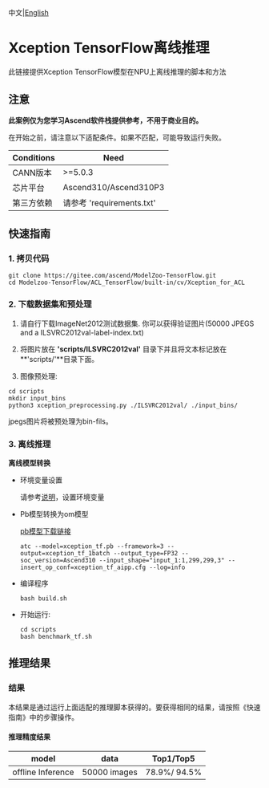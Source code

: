 中文|[English](README_EN.md)

# Xception TensorFlow离线推理

此链接提供Xception TensorFlow模型在NPU上离线推理的脚本和方法

## 注意
**此案例仅为您学习Ascend软件栈提供参考，不用于商业目的。**

在开始之前，请注意以下适配条件。如果不匹配，可能导致运行失败。

| Conditions | Need |
| --- | --- |
| CANN版本 | >=5.0.3 |
| 芯片平台| Ascend310/Ascend310P3 |
| 第三方依赖| 请参考 'requirements.txt' |

## 快速指南

### 1. 拷贝代码

```shell
git clone https://gitee.com/ascend/ModelZoo-TensorFlow.git
cd Modelzoo-TensorFlow/ACL_TensorFlow/built-in/cv/Xception_for_ACL
```

### 2. 下载数据集和预处理

1. 请自行下载ImageNet2012测试数据集. 你可以获得验证图片(50000 JPEGS and a ILSVRC2012val-label-index.txt)

2. 将图片放在 **'scripts/ILSVRC2012val'** 目录下并且将文本标记放在 **'scripts/'**目录下面。

3. 图像预处理:
```
cd scripts
mkdir input_bins
python3 xception_preprocessing.py ./ILSVRC2012val/ ./input_bins/
```
jpegs图片将被预处理为bin-fils。

### 3. 离线推理

**离线模型转换**

- 环境变量设置

  请参考[说明](https://gitee.com/ascend/ModelZoo-TensorFlow/wikis/02.%E7%A6%BB%E7%BA%BF%E6%8E%A8%E7%90%86%E6%A1%88%E4%BE%8B/Ascend%E5%B9%B3%E5%8F%B0%E6%8E%A8%E7%90%86%E7%8E%AF%E5%A2%83%E5%8F%98%E9%87%8F%E8%AE%BE%E7%BD%AE?sort_id=6458719)，设置环境变量

- Pb模型转换为om模型

  [pb模型下载链接](https://obs-9be7.obs.cn-east-2.myhuaweicloud.com/003_Atc_Models/modelzoo/Official/cv/Xception_for_ACL.zip)

  ```
  atc --model=xception_tf.pb --framework=3 --output=xception_tf_1batch --output_type=FP32 --soc_version=Ascend310 --input_shape="input_1:1,299,299,3" --insert_op_conf=xception_tf_aipp.cfg --log=info
  ```

- 编译程序

  ```
  bash build.sh
  ```

- 开始运行:

  ```
  cd scripts
  bash benchmark_tf.sh
  ```

## 推理结果

### 结果

本结果是通过运行上面适配的推理脚本获得的。要获得相同的结果，请按照《快速指南》中的步骤操作。

#### 推理精度结果

|       model       | **data**  |    Top1/Top5    |
| :---------------: | :-------: | :-------------: |
| offline Inference | 50000 images | 78.9%/ 94.5% |

